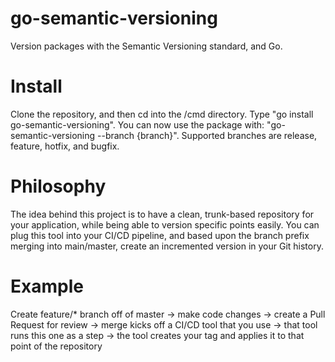 # go-semantic-versioning
Version packages with the Semantic Versioning standard, and Go.

# Install
Clone the repository, and then cd into the /cmd directory. Type "go install go-semantic-versioning". You can now use the package with: "go-semantic-versioning --branch {branch}". Supported branches are release, feature, hotfix, and bugfix. 

# Philosophy
The idea behind this project is to have a clean, trunk-based repository for your application, while being able to version specific points easily. You can plug this tool into your CI/CD pipeline, and based upon the branch prefix merging into main/master, create an incremented version in your Git history.

# Example
Create feature/* branch off of master -> make code changes -> create a Pull Request for review -> merge kicks off a CI/CD tool that you use -> that tool runs this one as a step -> the tool creates your tag and applies it to that point of the repository

